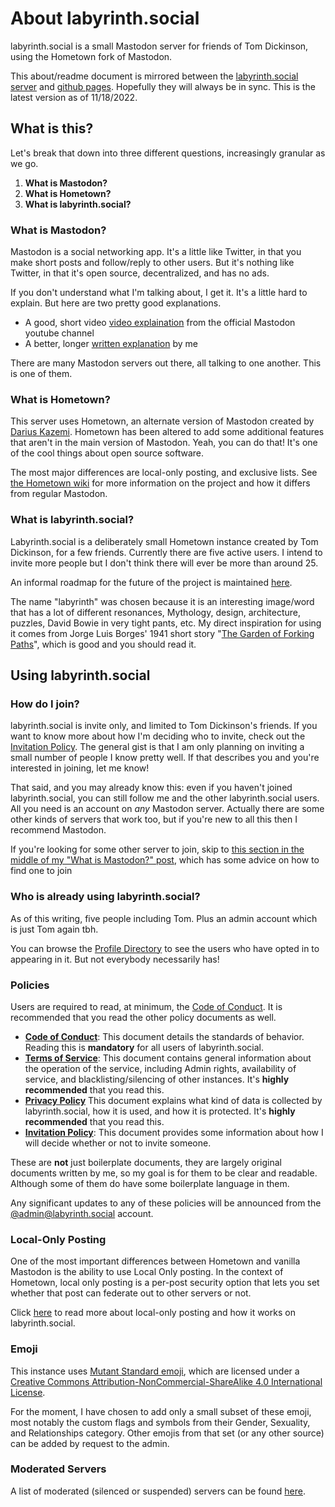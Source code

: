 # About labyrinth.social

labyrinth.social is a small Mastodon server for friends of Tom Dickinson, using the Hometown fork of Mastodon. 

This about/readme document is mirrored between the [labyrinth.social server](https://labyrinth.social/about/more) and [github pages](https://thomasmdickinson.github.io/lab-soc-about/). Hopefully they will always be in sync. This is the latest version as of 11/18/2022.

## What is this?

Let's break that down into three different questions, increasingly granular as we go.

  1. **What is Mastodon?** 
  2. **What is Hometown?**
  3. **What is labyrinth.social?**

### What is Mastodon?

Mastodon is a social networking app. It's a little like Twitter, in that you make short posts and follow/reply to other users. But it's nothing like Twitter, in that it's open source, decentralized, and has no ads. 

If you don't understand what I'm talking about, I get it. It's a little hard to explain. But here are two pretty good explanations.

* A good, short video [video explaination](https://www.youtube.com/watch?v=IPSbNdBmWKE) from the official Mastodon youtube channel
* A better, longer [written explanation](https://www.nowwearealltom.com/what-is-mastodon/) by me

There are many Mastodon servers out there, all talking to one another. This is one of them.

### What is Hometown?

This server uses Hometown, an alternate version of Mastodon created by [Darius Kazemi](@https://friend.camp/@darius). Hometown has been altered to add some additional features that aren't in the main version of Mastodon. Yeah, you can do that! It's one of the cool things about open source software.

The most major differences are local-only posting, and exclusive lists. See [the Hometown wiki](https://github.com/hometown-fork/hometown/wiki) for more information on the project and how it differs from regular Mastodon.

### What is labyrinth.social?

Labyrinth.social is a deliberately small Hometown instance created by Tom Dickinson, for a few friends. Currently there are five active users. I intend to invite more people but I don't think there will ever be more than around 25.

An informal roadmap for the future of the project is maintained [here](roadmap.md).

The name "labyrinth" was chosen because it is an interesting image/word that has a lot of different resonances, Mythology, design, architecture, puzzles, David Bowie in very tight pants, etc. My direct inspiration for using it comes from Jorge Luis Borges' 1941 short story "[The Garden of Forking Paths](http://mycours.es/gamedesign2012/files/2012/08/The-Garden-of-Forking-Paths-Jorge-Luis-Borges-1941.pdf)", which is good and you should read it.


## Using labyrinth.social

### How do I join?

labyrinth.social is invite only, and limited to Tom Dickinson's friends. If you want to know more about how I'm deciding who to invite, check out the [Invitation Policy](policy/invitation.md). The general gist is that I am only planning on inviting a small number of people I know pretty well. If that describes you and you're interested in joining, let me know!

That said, and you may already know this: even if you haven't joined labyrinth.social, you can still follow me and the other labyrinth.social users. All you need is an account on *any* Mastodon server. Actually there are some other kinds of servers that work too, but if you're new to all this then I recommend Mastodon.

If you're looking for some other server to join, skip to [this section in the middle of my "What is Mastodon?" post](https://www.nowwearealltom.com/what-is-mastodon/#09), which has some advice on how to find one to join

### Who is already using labyrinth.social?

As of this writing, five people including Tom. Plus an admin account which is just Tom again tbh. 

You can browse the [Profile Directory](https://labyrinth.social/explore) to see the users who have opted in to appearing in it. But not everybody necessarily has!

### Policies

Users are required to read, at minimum, the [Code of Conduct](policy/conduct.md). It is recommended that you read the other policy documents as well.

* **[Code of Conduct](policy/conduct.md)**: This document details the standards of behavior. Reading this is **mandatory** for all users of labyrinth.social.
* **[Terms of Service](policy/terms.md)**: This document contains general information about the operation of the service, including Admin rights, availability of service, and blacklisting/silencing of other instances. It's **highly recommended** that you read this.
* **[Privacy Policy](policy/privacy.md)** This document explains what kind of data is collected by labyrinth.social, how it is used, and how it is protected. It's **highly recommended** that you read this.
* **[Invitation Policy](policy/invitation.md)**: This document provides some information about how I will decide whether or not to invite someone.

These are **not** just boilerplate documents, they are largely original documents written by me, so my goal is for them to be clear and readable. Although some of them do have some boilerplate language in them. 

Any significant updates to any of these policies will be announced from the [@admin@labyrinth.social](https://labyrinth.social/@admin) account.

### Local-Only Posting

One of the most important differences between Hometown and vanilla Mastodon is the ability to use Local Only posting. In the context of Hometown, local only posting is a per-post security option that lets you set whether that post can federate out to other servers or not.

Click [here](local-only.md) to read more about local-only posting and how it works on labyrinth.social.

### Emoji

This instance uses <a href='https://mutant.tech'>Mutant Standard emoji</a>,
which are licensed under a
<a href='https://creativecommons.org/licenses/by-nc-sa/4.0/'>Creative Commons
Attribution-NonCommercial-ShareAlike 4.0 International License</a>.

For the moment, I have chosen to add only a small subset of these emoji, most
notably the custom flags and symbols from their Gender, Sexuality, and
Relationships category. Other emojis from that set (or any other source) can be
added by request to the admin.


### Moderated Servers

A list of moderated (silenced or suspended) servers can be found [here](https://labyrinth.social/about/more#unavailable-content).